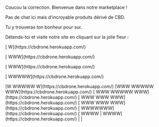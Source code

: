 Coucou la correction. Bienvenue dans notre marketplace !

Pas de chat ici mais d'incroyable produits dérivé de CBD.

Tu y trouveras ton bonheur pour sur.

Détends-toi et visite notre site en cliquant sur la jolie fleur :

<p>[        W](https://cbdrone.herokuapp.com/)</p>
<p>[       WWW](https://cbdrone.herokuapp.com/)</p>
<p>[       WWW](https://cbdrone.herokuapp.com/)</p>
<p>[      WWWWW](https://cbdrone.herokuapp.com/)</p>
[W     WWWWW     W](https://cbdrone.herokuapp.com/)
[WWW   WWWWW   WWW](https://cbdrone.herokuapp.com/)
[ WWW  WWWWW  WWW](https://cbdrone.herokuapp.com/)
[ WWW  WWW  WWW](https://cbdrone.herokuapp.com/)
[  WWW WWW WWW](https://cbdrone.herokuapp.com/)
[    WWWWWWW](https://cbdrone.herokuapp.com/)
[ WWWW  |  WWWW](https://cbdrone.herokuapp.com/)
        |
        |

